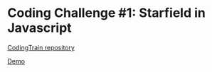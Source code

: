 # Coding Challenge #1: Starfield in Javascript

[CodingTrain repository](https://github.com/CodingTrain/Rainbow-Code/tree/master/CodingChallenges/CC_01_StarField)

[Demo](https://bjorvack.github.io/code-challenges/js/cc-001-starfield/)
